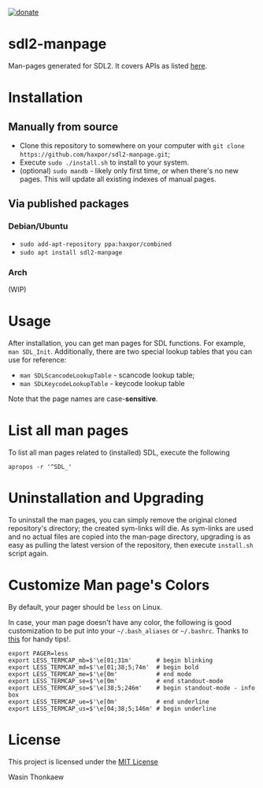 <a href="https://github.com/haxpor/donate"><img src="https://img.shields.io/badge/$-donate-ff69b4.svg?maxAge=2592000&amp;style=flat" alt="donate"></a>

# sdl2-manpage
Man-pages generated for SDL2. It covers APIs as listed [here](https://github.com/haxpor/sdl2-manpage/blob/master/COVER.md).

# Installation

## Manually from source

* Clone this repository to somewhere on your computer with `git clone https://github.com/haxpor/sdl2-manpage.git`;
* Execute `sudo ./install.sh` to install to your system.
* (optional) `sudo mandb` - likely only first time, or when there's no new pages. This will update all existing indexes of manual pages.

## Via published packages

### Debian/Ubuntu

* `sudo add-apt-repository ppa:haxpor/combined`
* `sudo apt install sdl2-manpage`

### Arch

(WIP)

# Usage

After installation, you can get man pages for SDL functions. For example, `man SDL_Init`.
Additionally, there are two special lookup tables that you can use for reference:

* `man SDLScancodeLookupTable` - scancode lookup table;
* `man SDLKeycodeLookupTable` - keycode lookup table

Note that the page names are case-**sensitive**.

# List all man pages

To list all man pages related to (installed) SDL, execute the following

```
apropos -r '^SDL_'
```

# Uninstallation and Upgrading

To uninstall the man pages, you can simply remove the original cloned repository's directory; the created sym-links will die.
As sym-links are used and no actual files are copied into the man-page directory, upgrading is as easy as pulling the latest version of the repository, then execute `install.sh` script again.

# Customize Man page's Colors

By default, your pager should be `less` on Linux.

In case, your man page doesn't have any color, the following is good customization to be put into your `~/.bash_aliases` or `~/.bashrc`. Thanks to [this](https://linuxtidbits.wordpress.com/2009/03/23/less-colors-for-man-pages/) for handy tips!.

```
export PAGER=less
export LESS_TERMCAP_mb=$'\e[01;31m'       # begin blinking
export LESS_TERMCAP_md=$'\e[01;38;5;74m'  # begin bold
export LESS_TERMCAP_me=$'\e[0m'           # end mode
export LESS_TERMCAP_se=$'\e[0m'           # end standout-mode
export LESS_TERMCAP_so=$'\e[38;5;246m'    # begin standout-mode - info box
export LESS_TERMCAP_ue=$'\e[0m'           # end underline
export LESS_TERMCAP_us=$'\e[04;38;5;146m' # begin underline
```

# License

This project is licensed under the [MIT License](https://github.com/haxpor/sdl2-manpage/blob/master/LICENSE)

Wasin Thonkaew

